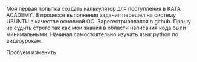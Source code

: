 Моя первая попытка создать калькулятор для поступления в KATA ACADEMY.
В процессе выполнения задания перешел на систему  UBUNTU в качестве основной ОС. Зарегестрировался в github.
Прошу не судить строго так как мои знания в области написания кода были минимальными. Начинал самостоятельно изучать язык  python по видеоурокам.

Пробуем изменить

